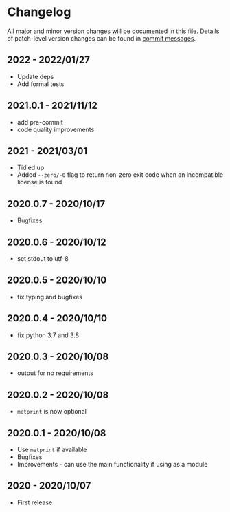 # Changelog

All major and minor version changes will be documented in this file. Details of
patch-level version changes can be found in [commit messages](../../commits/master).

## 2022 - 2022/01/27

- Update deps
- Add formal tests

## 2021.0.1 - 2021/11/12

- add pre-commit
- code quality improvements

## 2021 - 2021/03/01

- Tidied up
- Added `--zero/-0` flag to return non-zero exit code when an incompatible
  license is found

## 2020.0.7 - 2020/10/17

- Bugfixes

## 2020.0.6 - 2020/10/12

- set stdout to utf-8

## 2020.0.5 - 2020/10/10

- fix typing and bugfixes

## 2020.0.4 - 2020/10/10

- fix python 3.7 and 3.8

## 2020.0.3 - 2020/10/08

- output for no requirements

## 2020.0.2 - 2020/10/08

- `metprint` is now optional

## 2020.0.1 - 2020/10/08

- Use `metprint` if available
- Bugfixes
- Improvements - can use the main functionality if using as a module

## 2020 - 2020/10/07

- First release
